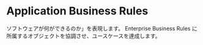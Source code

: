 # Application Business Rules

ソフトウェアが何ができるのか」を表現します。
Enterprise Business Rules に所属するオブジェクトを協調させ、ユースケースを達成します。
